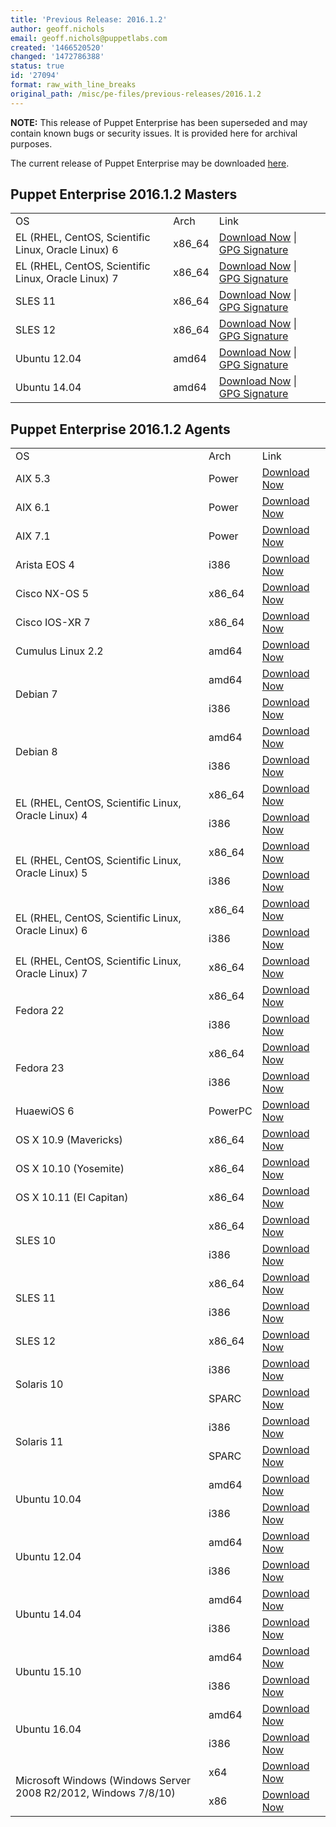 ```yaml
---
title: 'Previous Release: 2016.1.2'
author: geoff.nichols
email: geoff.nichols@puppetlabs.com
created: '1466520520'
changed: '1472786388'
status: true
id: '27094'
format: raw_with_line_breaks
original_path: /misc/pe-files/previous-releases/2016.1.2
---
```

<p><b>NOTE:</b> This release of Puppet Enterprise has been superseded and may contain known bugs or security issues. It is provided here for archival purposes.
</p><p>The current release of Puppet Enterprise may be downloaded <a href="/misc/pe-files/">here</a>.

</p><h2 id="pe_201612">Puppet Enterprise 2016.1.2 Masters</h2>
<table>
<tbody>
<tr>
<td>OS</td>
<td>Arch</td>
<td>Link</td>
</tr>


<tr>
<td>EL (RHEL, CentOS, Scientific Linux, Oracle Linux) 6</td>
<td>x86_64</td>
<td><a href="https://pm.puppetlabs.com/puppet-enterprise/2016.1.2/puppet-enterprise-2016.1.2-el-6-x86_64.tar.gz">Download Now</a> | <a href="https://pm.puppetlabs.com/puppet-enterprise/2016.1.2/puppet-enterprise-2016.1.2-el-6-x86_64.tar.gz.asc">GPG Signature</a></td>
</tr>

<tr>
<td>EL (RHEL, CentOS, Scientific Linux, Oracle Linux) 7</td>
<td>x86_64</td>
<td><a href="https://pm.puppetlabs.com/puppet-enterprise/2016.1.2/puppet-enterprise-2016.1.2-el-7-x86_64.tar.gz">Download Now</a> | <a href="https://pm.puppetlabs.com/puppet-enterprise/2016.1.2/puppet-enterprise-2016.1.2-el-7-x86_64.tar.gz.asc">GPG Signature</a></td>
</tr>

<tr>
<td>SLES 11</td>
<td>x86_64</td>
<td><a href="https://pm.puppetlabs.com/puppet-enterprise/2016.1.2/puppet-enterprise-2016.1.2-sles-11-x86_64.tar.gz">Download Now</a> | <a href="https://pm.puppetlabs.com/puppet-enterprise/2016.1.2/puppet-enterprise-2016.1.2-sles-11-x86_64.tar.gz.asc">GPG Signature</a></td>
</tr>

<tr>
<td>SLES 12</td>
<td>x86_64</td>
<td><a href="https://pm.puppetlabs.com/puppet-enterprise/2016.1.2/puppet-enterprise-2016.1.2-sles-12-x86_64.tar.gz">Download Now</a> | <a href="https://pm.puppetlabs.com/puppet-enterprise/2016.1.2/puppet-enterprise-2016.1.2-sles-12-x86_64.tar.gz.asc">GPG Signature</a></td>
</tr>

<tr>
<td>Ubuntu 12.04</td>
<td>amd64</td>
<td><a href="https://pm.puppetlabs.com/puppet-enterprise/2016.1.2/puppet-enterprise-2016.1.2-ubuntu-12.04-amd64.tar.gz">Download Now</a> | <a href="https://pm.puppetlabs.com/puppet-enterprise/2016.1.2/puppet-enterprise-2016.1.2-ubuntu-12.04-amd64.tar.gz.asc">GPG Signature</a></td>
</tr>

<tr>
<td>Ubuntu 14.04</td>
<td>amd64</td>
<td><a href="https://pm.puppetlabs.com/puppet-enterprise/2016.1.2/puppet-enterprise-2016.1.2-ubuntu-14.04-amd64.tar.gz">Download Now</a> | <a href="https://pm.puppetlabs.com/puppet-enterprise/2016.1.2/puppet-enterprise-2016.1.2-ubuntu-14.04-amd64.tar.gz.asc">GPG Signature</a></td>
</tr>
</tbody>
</table>

<h2 id="pe_a_201521">Puppet Enterprise 2016.1.2 Agents</h2>
<table>
<tbody>
<tr>
<td>OS</td>
<td>Arch</td>
<td>Link</td>
</tr>

<tr> 
<td>AIX 5.3</td>
<td>Power</td>
<td><a href="http://pm.puppetlabs.com/puppet-agent/2016.1.2/1.4.2/repos/aix/5.3/PC1/ppc/puppet-agent-1.4.2-1.aix5.3.ppc.rpm">Download Now</a></td>
</tr>

<tr>
<td>AIX 6.1</td>
<td>Power</td>
<td><a href="http://pm.puppetlabs.com/puppet-agent/2016.1.2/1.4.2/repos/aix/6.1/PC1/ppc/puppet-agent-1.4.2-1.aix6.1.ppc.rpm">Download Now</a></td>
</tr>

<tr>
<td>AIX 7.1</td>
<td>Power</td>
<td><a href="http://pm.puppetlabs.com/puppet-agent/2016.1.2/1.4.2/repos/aix/7.1/PC1/ppc/puppet-agent-1.4.2-1.aix7.1.ppc.rpm">Download Now</a></td>
</tr>

<tr>
<td>Arista EOS 4</td>
<td>i386</td>
<td><a href="http://pm.puppetlabs.com/puppet-agent/2016.1.2/1.4.2/repos/eos/4/PC1/i386/puppet-agent-1.4.2-1.eos4.i386.swix">Download Now</a></td>
</tr>

<tr>
<td>Cisco NX-OS 5</td>
<td>x86_64</td>
<td><a href="http://pm.puppetlabs.com/puppet-agent/2016.1.2/1.4.2/repos/cisco-wrlinux/5/PC1/x86_64/puppet-agent-1.4.2-1.cisco_wrlinux5.x86_64.rpm">Download Now</a></td>
</tr>

<tr>
<td>Cisco IOS-XR 7</td>
<td>x86_64</td>
<td><a href="http://pm.puppetlabs.com/puppet-agent/2016.1.2/1.4.2/repos/cisco-wrlinux/7/PC1/x86_64/puppet-agent-1.4.2-1.cisco_wrlinux7.x86_64.rpm">Download Now</a></td>
</tr>

<tr>
<td>Cumulus Linux 2.2</td>
<td>amd64</td>
<td><a href="http://pm.puppetlabs.com/puppet-agent/2016.1.2/1.4.2/repos/deb/cumulus/PC1/puppet-agent_1.4.2-1cumulus_amd64.deb">Download Now</a></td>
</tr>

<tr>
<td rowspan="2">Debian 7</td>
<td>amd64</td>
<td><a href="http://pm.puppetlabs.com/puppet-agent/2016.1.2/1.4.2/repos/deb/wheezy/PC1/puppet-agent_1.4.2-1wheezy_amd64.deb">Download Now</a></td>
</tr>
<tr>
<td>i386</td>
<td><a href="http://pm.puppetlabs.com/puppet-agent/2016.1.2/1.4.2/repos/deb/wheezy/PC1/puppet-agent_1.4.2-1wheezy_i386.deb">Download Now</a></td>
</tr>

<tr>
<td rowspan="2">Debian 8</td>
<td>amd64</td>
<td><a href="http://pm.puppetlabs.com/puppet-agent/2016.1.2/1.4.2/repos/deb/jessie/PC1/puppet-agent_1.4.2-1jessie_amd64.deb">Download Now</a></td>
</tr>
<tr>
<td>i386</td>
<td><a href="http://pm.puppetlabs.com/puppet-agent/2016.1.2/1.4.2/repos/deb/jessie/PC1/puppet-agent_1.4.2-1jessie_i386.deb">Download Now</a></td>
</tr>

<tr>
<td rowspan="2">EL (RHEL, CentOS, Scientific Linux, Oracle Linux) 4</td>
<td>x86_64</td>
<td><a href="http://pm.puppetlabs.com/puppet-agent/2016.1.2/1.4.2/repos/el/4/PC1/x86_64/puppet-agent-1.4.2-1.el4.x86_64.rpm">Download Now</a></td>
</tr>
<tr>
<td>i386</td>
<td><a href="http://pm.puppetlabs.com/puppet-agent/2016.1.2/1.4.2/repos/el/4/PC1/i386/puppet-agent-1.4.2-1.el4.i386.rpm">Download Now</a></td>
</tr>

<tr>
<td rowspan="2">EL (RHEL, CentOS, Scientific Linux, Oracle Linux) 5</td>
<td>x86_64</td>
<td><a href="http://pm.puppetlabs.com/puppet-agent/2016.1.2/1.4.2/repos/el/5/PC1/x86_64/puppet-agent-1.4.2-1.el5.x86_64.rpm">Download Now</a></td>
</tr>
<tr>
<td>i386</td>
<td><a href="http://pm.puppetlabs.com/puppet-agent/2016.1.2/1.4.2/repos/el/5/PC1/i386/puppet-agent-1.4.2-1.el5.i386.rpm">Download Now</a></td>
</tr>

<tr>
<td rowspan="2">EL (RHEL, CentOS, Scientific Linux, Oracle Linux) 6</td>
<td>x86_64</td>
<td><a href="http://pm.puppetlabs.com/puppet-agent/2016.1.2/1.4.2/repos/el/6/PC1/x86_64/puppet-agent-1.4.2-1.el6.x86_64.rpm">Download Now</a></td>
</tr>
<tr>
<td>i386</td>
<td><a href="http://pm.puppetlabs.com/puppet-agent/2016.1.2/1.4.2/repos/el/6/PC1/i386/puppet-agent-1.4.2-1.el6.i386.rpm">Download Now</a></td>
</tr>

<tr>
<td>EL (RHEL, CentOS, Scientific Linux, Oracle Linux) 7</td>
<td>x86_64</td>
<td><a href="http://pm.puppetlabs.com/puppet-agent/2016.1.2/1.4.2/repos/el/7/PC1/x86_64/puppet-agent-1.4.2-1.el7.x86_64.rpm">Download Now</a></td>
</tr>

<tr>
<td rowspan="2">Fedora 22</td>
<td>x86_64</td>
<td><a href="http://pm.puppetlabs.com/puppet-agent/2016.1.2/1.4.2/repos/fedora/f22/PC1/x86_64/puppet-agent-1.4.2-1.fedoraf22.x86_64.rpm">Download Now</a></td>
</tr>
<tr>
<td>i386</td>
<td><a href="http://pm.puppetlabs.com/puppet-agent/2016.1.2/1.4.2/repos/fedora/f22/PC1/i386/puppet-agent-1.4.2-1.fedoraf22.i386.rpm">Download Now</a></td>
</tr>

<tr>
<td rowspan="2">Fedora 23</td>
<td>x86_64</td>
<td><a href="http://pm.puppetlabs.com/puppet-agent/2016.1.2/1.4.2/repos/fedora/f23/PC1/x86_64/puppet-agent-1.4.2-1.fedoraf23.x86_64.rpm">Download Now</a></td>
</tr>
<tr>
<td>i386</td>
<td><a href="http://pm.puppetlabs.com/puppet-agent/2016.1.2/1.4.2/repos/fedora/f23/PC1/i386/puppet-agent-1.4.2-1.fedoraf23.i386.rpm">Download Now</a></td>
</tr>

<tr>
<td>HuaewiOS 6</td>
<td>PowerPC</td>
<td><a href="http://pm.puppetlabs.com/puppet-agent/2016.1.2/1.4.2/repos/deb/huaweios/PC1/puppet-agent_1.4.2-1huaweios_powerpc.deb">Download Now</a></td>
</tr>

<tr>
<td>OS X 10.9 (Mavericks)</td>
<td>x86_64</td>
<td><a href="http://pm.puppetlabs.com/puppet-agent/2016.1.2/1.4.2/repos/apple/10.9/PC1/x86_64/puppet-agent-1.4.2-1.osx10.9.dmg">Download Now</a></td>
</tr>

<tr>
<td>OS X 10.10 (Yosemite)</td>
<td>x86_64</td>
<td><a href="http://pm.puppetlabs.com/puppet-agent/2016.1.2/1.4.2/repos/apple/10.10/PC1/x86_64/puppet-agent-1.4.2-1.osx10.10.dmg">Download Now</a></td>
</tr>

<tr>
<td>OS X 10.11 (El Capitan)</td>
<td>x86_64</td>
<td><a href="http://pm.puppetlabs.com/puppet-agent/2016.1.2/1.4.2/repos/apple/10.11/PC1/x86_64/puppet-agent-1.4.2-1.osx10.11.dmg">Download Now</a></td>
</tr>

<tr>
<td rowspan="2">SLES 10</td>
<td>x86_64</td>
<td><a href="http://pm.puppetlabs.com/puppet-agent/2016.1.2/1.4.2/repos/sles/10/PC1/x86_64/puppet-agent-1.4.2-1.sles10.x86_64.rpm">Download Now</a></td>
</tr>
<tr>
<td>i386</td>
<td><a href="http://pm.puppetlabs.com/puppet-agent/2016.1.2/1.4.2/repos/sles/10/PC1/i386/puppet-agent-1.4.2-1.sles10.i386.rpm">Download Now</a></td>
</tr>

<tr>
<td rowspan="2">SLES 11</td>
<td>x86_64</td>
<td><a href="http://pm.puppetlabs.com/puppet-agent/2016.1.2/1.4.2/repos/sles/11/PC1/x86_64/puppet-agent-1.4.2-1.sles11.x86_64.rpm">Download Now</a></td>
</tr>
<tr>
<td>i386</td>
<td><a href="http://pm.puppetlabs.com/puppet-agent/2016.1.2/1.4.2/repos/sles/11/PC1/i386/puppet-agent-1.4.2-1.sles11.i386.rpm">Download Now</a></td>
</tr>

<tr>
<td>SLES 12</td>
<td>x86_64</td>
<td><a href="http://pm.puppetlabs.com/puppet-agent/2016.1.2/1.4.2/repos/sles/12/PC1/x86_64/puppet-agent-1.4.2-1.sles12.x86_64.rpm">Download Now</a></td>
</tr>

<tr>
<td rowspan="2">Solaris 10</td>
<td>i386</td>
<td><a href="http://pm.puppetlabs.com/puppet-agent/2016.1.2/1.4.2/repos/solaris/10/PC1/puppet-agent-1.4.2-1.i386.pkg.gz">Download Now</a></td>
</tr>
<tr>
<td>SPARC</td>
<td><a href="http://pm.puppetlabs.com/puppet-agent/2016.1.2/1.4.2/repos/solaris/10/PC1/puppet-agent-1.4.2-1.sparc.pkg.gz">Download Now</a></td>
</tr>

<tr>
<td rowspan="2">Solaris 11</td>
<td>i386</td>
<td><a href="http://pm.puppetlabs.com/puppet-agent/2016.1.2/1.4.2/repos/solaris/11/PC1/puppet-agent@1.4.2,5.11-1.i386.p5p">Download Now</a></td>
</tr>
<tr>
<td>SPARC</td>
<td><a href="http://pm.puppetlabs.com/puppet-agent/2016.1.2/1.4.2/repos/solaris/11/PC1/puppet-agent@1.4.2,5.11-1.sparc.p5p">Download Now</a></td>
</tr>

<tr>
<td rowspan="2">Ubuntu 10.04</td>
<td>amd64</td>
<td><a href="http://pm.puppetlabs.com/puppet-agent/2016.1.2/1.4.2/repos/deb/lucid/PC1/puppet-agent_1.4.2-1lucid_amd64.deb">Download Now</a></td>
</tr>
<tr>
<td>i386</td>
<td><a href="http://pm.puppetlabs.com/puppet-agent/2016.1.2/1.4.2/repos/deb/lucid/PC1/puppet-agent_1.4.2-1lucid_i386.deb">Download Now</a></td>
</tr>

<tr>
<td rowspan="2">Ubuntu 12.04</td>
<td>amd64</td>
<td><a href="http://pm.puppetlabs.com/puppet-agent/2016.1.2/1.4.2/repos/deb/precise/PC1/puppet-agent_1.4.2-1precise_amd64.deb">Download Now</a></td>
</tr>
<tr>
<td>i386</td>
<td><a href="http://pm.puppetlabs.com/puppet-agent/2016.1.2/1.4.2/repos/deb/precise/PC1/puppet-agent_1.4.2-1precise_i386.deb">Download Now</a></td>
</tr>

<tr>
<td rowspan="2">Ubuntu 14.04</td>
<td>amd64</td>
<td><a href="http://pm.puppetlabs.com/puppet-agent/2016.1.2/1.4.2/repos/deb/trusty/PC1/puppet-agent_1.4.2-1trusty_amd64.deb">Download Now</a></td>
</tr>
<tr>
<td>i386</td>
<td><a href="http://pm.puppetlabs.com/puppet-agent/2016.1.2/1.4.2/repos/deb/trusty/PC1/puppet-agent_1.4.2-1trusty_i386.deb">Download Now</a></td>
</tr>

<tr>
<td rowspan="2">Ubuntu 15.10</td>
<td>amd64</td>
<td><a href="http://pm.puppetlabs.com/puppet-agent/2016.1.2/1.4.2/repos/deb/wily/PC1/puppet-agent_1.4.2-1wily_amd64.deb">Download Now</a></td>
</tr>
<tr>
<td>i386</td>
<td><a href="http://pm.puppetlabs.com/puppet-agent/2016.1.2/1.4.2/repos/deb/wily/PC1/puppet-agent_1.4.2-1wily_i386.deb">Download Now</a></td>
</tr>

<tr>
<td rowspan="2">Ubuntu 16.04</td>
<td>amd64</td>
<td><a href="http://pm.puppetlabs.com/puppet-agent/2016.1.2/1.4.2/repos/deb/xenial/PC1/puppet-agent_1.4.2-1xenial_amd64.deb">Download Now</a></td>
</tr>
<tr>
<td>i386</td>
<td><a href="http://pm.puppetlabs.com/puppet-agent/2016.1.2/1.4.2/repos/deb/xenial/PC1/puppet-agent_1.4.2-1xenial_i386.deb">Download Now</a></td>
</tr>

<tr>
<td rowspan="2">Microsoft Windows (Windows Server 2008 R2/2012, Windows 7/8/10)</td>
<td>x64</td>
<td><a href="http://pm.puppetlabs.com/puppet-agent/2016.1.2/1.4.2/repos/windows/puppet-agent-1.4.2-x64.msi">Download Now</a></td>
</tr>
<tr>
<td>x86</td>
<td><a href="http://pm.puppetlabs.com/puppet-agent/2016.1.2/1.4.2/repos/windows/puppet-agent-1.4.2-x86.msi">Download Now</a></td>
</tr>

</tbody>
</table>


